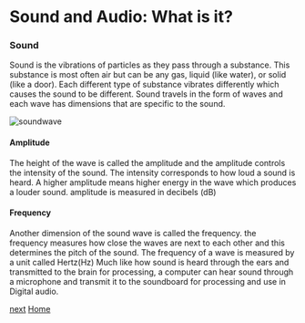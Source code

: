 # Sound and Audio: What is it?
### Sound 
Sound is the vibrations of particles as they pass through a substance. This substance is most often air but can be any gas, liquid (like water), or solid (like a door). Each different type of substance vibrates differently which causes the sound to be different. Sound travels in the form of waves and each wave has dimensions that are specific to the sound.

![soundwave](https://static.sciencelearn.org.nz/images/images/000/000/605/original/Graphs-of-sound-waves20151209_v2.jpg?1674164598)

#### Amplitude
The height of the wave is called the amplitude and the amplitude controls the intensity of the sound. The intensity corresponds to how loud a sound is heard. A higher amplitude means higher energy in the wave which produces a louder sound. amplitude is measured in decibels (dB)
#### Frequency
Another dimension of the sound wave is called the frequency. the frequency measures how close the waves are next to each other and this determines the pitch of the sound. The frequency of a wave is measured by a unit called Hertz(Hz) Much like how sound is heard through the ears and transmitted to the brain for processing, a computer can hear sound through a microphone and transmit it to the soundboard for processing and use in Digital audio.  



[next](DigitalAudio_overview.md)
[Home](README.md)
